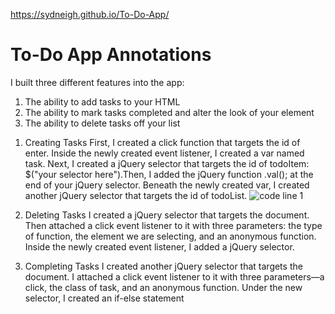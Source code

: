 https://sydneigh.github.io/To-Do-App/
# To-Do App Annotations
I built three different features into the app:
1.	The ability to add tasks to your HTML
2.	The ability to mark tasks completed and alter the look of your element
3.	The ability to delete tasks off your list

1) Creating Tasks 
First, I created a click function that targets the id of enter.	Inside the newly created event listener, I created a var named task.
Next, I created a jQuery selector that targets the id of todoItem: $("your selector here").Then, I added the jQuery function .val(); at the end of your jQuery selector.	Beneath the newly created var, I created another jQuery selector that targets the id of todoList.
![code line 1](https://user-images.githubusercontent.com/96391154/188043369-ca3e54af-0736-444f-99de-2b27b60b5fbc.jpg)

2) Deleting Tasks
I created  a jQuery selector that targets the document. Then attached a click event listener to it with three parameters: the type of function, the element we are selecting, and an anonymous function. Inside the newly created event listener, I added a jQuery selector. 

3) Completing Tasks
I created another jQuery selector that targets the document. I attached a click event listener to it with three parameters—a click, the class of task, and an anonymous function. Under the new selector, I created an if-else statement
